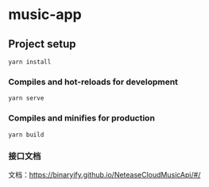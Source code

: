 # music-app

## Project setup
```
yarn install
```

### Compiles and hot-reloads for development
```
yarn serve
```

### Compiles and minifies for production
```
yarn build
```

### 接口文档
文档：https://binaryify.github.io/NeteaseCloudMusicApi/#/